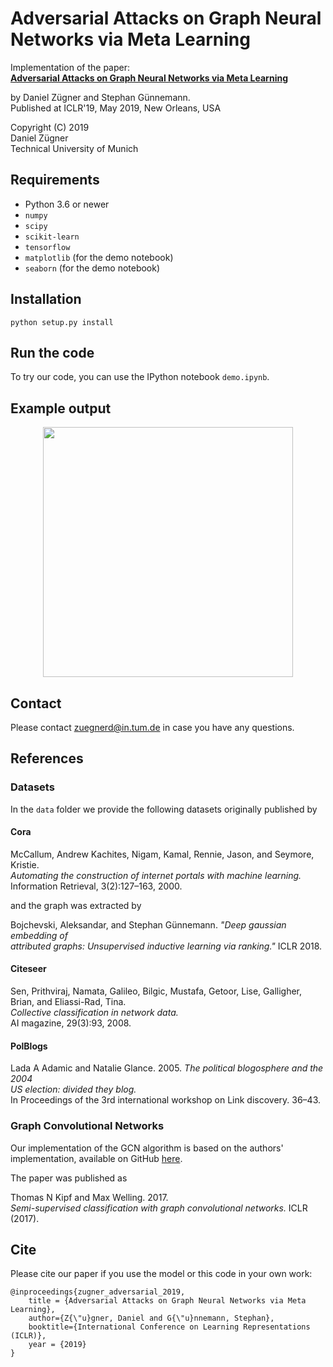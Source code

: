 # Adversarial Attacks on Graph Neural Networks via Meta Learning

Implementation of the paper:   
**[Adversarial Attacks on Graph Neural Networks via Meta Learning](https://openreview.net/forum?id=Bylnx209YX&noteId=r1xNHe2tAQ)**

by Daniel Zügner and Stephan Günnemann.   
Published at ICLR'19, May 2019, New Orleans, USA

Copyright (C) 2019   
Daniel Zügner   
Technical University of Munich    

## Requirements
* Python 3.6 or newer
* `numpy`
* `scipy`
* `scikit-learn`
* `tensorflow`
* `matplotlib` (for the demo notebook)
* `seaborn` (for the demo notebook)

## Installation
`python setup.py install`

## Run the code
 
 To try our code, you can use the IPython notebook `demo.ipynb`.

## Example output
<p align="center">
<img src="https://www.kdd.in.tum.de/fileadmin/w00bxq/www/gnn-meta-attack/figure.png" width="400">
</p>
 
## Contact
Please contact zuegnerd@in.tum.de in case you have any questions.


## References
### Datasets
In the `data` folder we provide the following datasets originally published by   
#### Cora
McCallum, Andrew Kachites, Nigam, Kamal, Rennie, Jason, and Seymore, Kristie.  
*Automating the construction of internet portals with machine learning.*   
Information Retrieval, 3(2):127–163, 2000.

and the graph was extracted by

Bojchevski, Aleksandar, and Stephan Günnemann. *"Deep gaussian embedding of   
attributed graphs: Unsupervised inductive learning via ranking."* ICLR 2018.

#### Citeseer
Sen, Prithviraj, Namata, Galileo, Bilgic, Mustafa, Getoor, Lise, Galligher, Brian, and Eliassi-Rad, Tina.   
*Collective classification in network data.*   
AI magazine, 29(3):93, 2008.
#### PolBlogs
Lada A Adamic and Natalie Glance. 2005. *The political blogosphere and the 2004   
US election: divided they blog.*   
In Proceedings of the 3rd international workshop on Link discovery. 36–43.

### Graph Convolutional Networks
Our implementation of the GCN algorithm is based on the authors' implementation,
available on GitHub [here](https://github.com/tkipf/gcn).

The paper was published as  

Thomas N Kipf and Max Welling. 2017.  
*Semi-supervised classification with graph
convolutional networks.* ICLR (2017).

## Cite
Please cite our paper if you use the model or this code in your own work:

```
@inproceedings{zugner_adversarial_2019,
	title = {Adversarial Attacks on Graph Neural Networks via Meta Learning},
	author={Z{\"u}gner, Daniel and G{\"u}nnemann, Stephan},
	booktitle={International Conference on Learning Representations (ICLR)},
	year = {2019}
}
```
